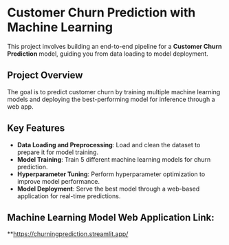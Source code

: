 # Customer Churn Prediction with Machine Learning

This project involves building an end-to-end pipeline for a **Customer Churn Prediction** model, guiding you from data loading to model deployment.

## Project Overview

The goal is to predict customer churn by training multiple machine learning models and deploying the best-performing model for inference through a web app.

## Key Features

- **Data Loading and Preprocessing**: Load and clean the dataset to prepare it for model training.
- **Model Training**: Train 5 different machine learning models for churn prediction.
- **Hyperparameter Tuning**: Perform hyperparameter optimization to improve model performance.
- **Model Deployment**: Serve the best model through a web-based application for real-time predictions.

## Machine Learning Model Web Application Link: 
**https://churningprediction.streamlit.app/ 
